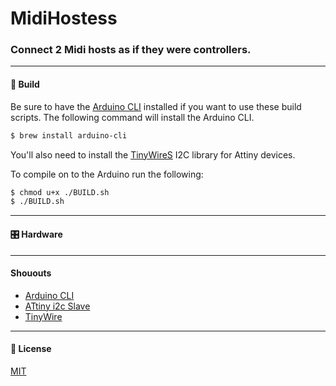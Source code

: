 MidiHostess
======

### Connect 2 Midi hosts as if they were controllers.


------
#### 💾 Build

Be sure to have the [Arduino CLI](https://github.com/arduino/arduino-cli) installed if you want to use these build scripts. The following command will install the Arduino CLI.

```bash
$ brew install arduino-cli
```

You'll also need to install the [TinyWireS](https://github.com/rambo/TinyWire/) I2C library for Attiny devices. 

To compile on to the Arduino run the following:

```bash
$ chmod u+x ./BUILD.sh
$ ./BUILD.sh
```


------
#### 🎛️ Hardware


------
#### Shououts
- [Arduino CLI](https://github.com/arduino/arduino-cli)
- [ATtiny i2c Slave](https://thewanderingengineer.com/2014/02/17/attiny-i2c-slave/)
- [TinyWire](https://github.com/rambo/TinyWire/)


------
#### 📜 License

[MIT](https://opensource.org/licenses/MIT)

